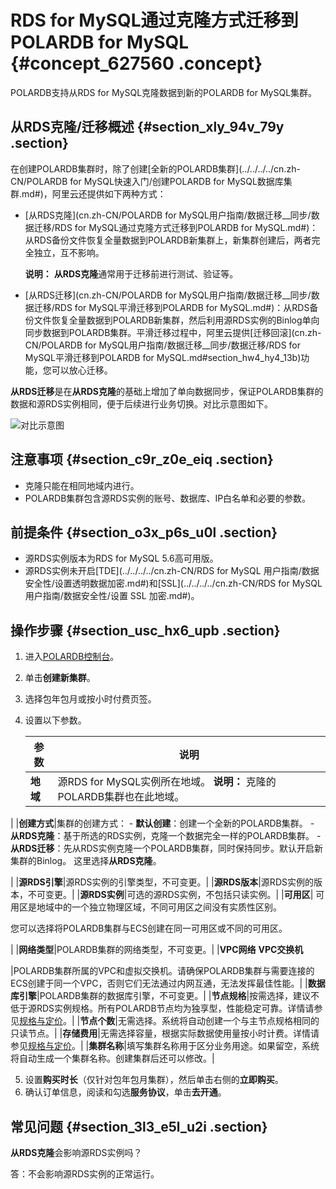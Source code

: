 # RDS for MySQL通过克隆方式迁移到POLARDB for MySQL {#concept_627560 .concept}

POLARDB支持从RDS for MySQL克隆数据到新的POLARDB for MySQL集群。

## 从RDS克隆/迁移概述 {#section_xly_94v_79y .section}

在创建POLARDB集群时，除了创建[全新的POLARDB集群](../../../../cn.zh-CN/POLARDB for MySQL快速入门/创建POLARDB for MySQL数据库集群.md#)，阿里云还提供如下两种方式：

-   [从RDS克隆](cn.zh-CN/POLARDB for MySQL用户指南/数据迁移__同步/数据迁移/RDS for MySQL通过克隆方式迁移到POLARDB for MySQL.md#)：从RDS备份文件恢复全量数据到POLARDB新集群上，新集群创建后，两者完全独立，互不影响。

    **说明：** **从RDS克隆**通常用于迁移前进行测试、验证等。

-   [从RDS迁移](cn.zh-CN/POLARDB for MySQL用户指南/数据迁移__同步/数据迁移/RDS for MySQL平滑迁移到POLARDB for MySQL.md#)：从RDS备份文件恢复全量数据到POLARDB新集群，然后利用源RDS实例的Binlog单向同步数据到POLARDB集群。平滑迁移过程中，阿里云提供[迁移回滚](cn.zh-CN/POLARDB for MySQL用户指南/数据迁移__同步/数据迁移/RDS for MySQL平滑迁移到POLARDB for MySQL.md#section_hw4_hy4_13b)功能，您可以放心迁移。

**从RDS迁移**是在**从RDS克隆**的基础上增加了单向数据同步，保证POLARDB集群的数据和源RDS实例相同，便于后续进行业务切换。对比示意图如下。

![对比示意图](http://static-aliyun-doc.oss-cn-hangzhou.aliyuncs.com/assets/img/475602/156033356849076_zh-CN.png)

## 注意事项 {#section_c9r_z0e_eiq .section}

-   克隆只能在相同地域内进行。
-   POLARDB集群包含源RDS实例的账号、数据库、IP白名单和必要的参数。

## 前提条件 {#section_o3x_p6s_u0l .section}

-   源RDS实例版本为RDS for MySQL 5.6高可用版。
-   源RDS实例未开启[TDE](../../../../cn.zh-CN/RDS for MySQL 用户指南/数据安全性/设置透明数据加密.md#)和[SSL](../../../../cn.zh-CN/RDS for MySQL 用户指南/数据安全性/设置 SSL 加密.md#)。

## 操作步骤 {#section_usc_hx6_upb .section}

1.  进入[POLARDB控制台](https://polardb.console.aliyun.com)。
2.  单击**创建新集群**。
3.  选择包年包月或按小时付费页签。
4.  设置以下参数。

    |参数|说明|
    |--|--|
    |**地域**|源RDS for MySQL实例所在地域。 **说明：** 克隆的POLARDB集群也在此地域。

 |
    |**创建方式**|集群的创建方式：     -   **默认创建**：创建一个全新的POLARDB集群。
    -   **从RDS克隆**：基于所选的RDS实例，克隆一个数据完全一样的POLARDB集群。
    -   **从RDS迁移**：先从RDS实例克隆一个POLARDB集群，同时保持同步。默认开启新集群的Binlog。
 这里选择**从RDS克隆**。

 |
    |**源RDS引擎**|源RDS实例的引擎类型，不可变更。|
    |**源RDS版本**|源RDS实例的版本，不可变更。|
    |**源RDS实例**|可选的源RDS实例，不包括只读实例。|
    |**可用区**| 可用区是地域中的一个独立物理区域，不同可用区之间没有实质性区别。

 您可以选择将POLARDB集群与ECS创建在同一可用区或不同的可用区。

 |
    |**网络类型**|POLARDB集群的网络类型，不可变更。|
    |**VPC网络** **VPC交换机**

 |POLARDB集群所属的VPC和虚拟交换机。请确保POLARDB集群与需要连接的ECS创建于同一个VPC，否则它们无法通过内网互通，无法发挥最佳性能。|
    |**数据库引擎**|POLARDB集群的数据库引擎，不可变更。|
    |**节点规格**|按需选择，建议不低于源RDS实例规格。所有POLARDB节点均为独享型，性能稳定可靠。详情请参见[规格与定价](../../../../cn.zh-CN/产品定价/规格与定价.md#)。|
    |**节点个数**|无需选择。系统将自动创建一个与主节点规格相同的只读节点。|
    |**存储费用**|无需选择容量，根据实际数据使用量按小时计费。详情请参见[规格与定价](../../../../cn.zh-CN/产品定价/规格与定价.md#)。|
    |**集群名称**|填写集群名称用于区分业务用途。如果留空，系统将自动生成一个集群名称。创建集群后还可以修改。|

5.  设置**购买时长**（仅针对包年包月集群），然后单击右侧的**立即购买**。
6.  确认订单信息，阅读和勾选**服务协议**，单击**去开通**。

## 常见问题 {#section_3l3_e5l_u2i .section}

**从RDS克隆**会影响源RDS实例吗？

答：不会影响源RDS实例的正常运行。

